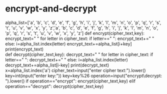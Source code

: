 # encrypt-and-decrypt
alpha_list=['a', 'b', 'c', 'd', 'e', 'f', 'g', 'h', 'i', 'j', 'k', 'l', 'm', 'n', 'o', 'p', 'q', 'r', 's', 't', 'u', 'v', 'w', 'x', 'y', 'z','a', 'b', 'c', 'd', 'e', 'f', 'g', 'h', 'i', 'j', 'k', 'l', 'm', 'n', 'o', 'p', 'q', 'r', 's', 't', 'u', 'v', 'w', 'x', 'y', 'z']
def encrypt(cipher_text,key):
 encrypt_text=" "
 for letter in cipher_text:
  if letter==" ":
   encrypt_text+=" "
  else:
   i=alpha_list.index(letter)
   encrypt_text+=alpha_list[i+key]
 print(encrypt_text)   
def decrypt(cipher_text,key):
 decrypt_text=" "
 for letter in cipher_text:
  if letter==" ":
   decrypt_text+=" "
  else:
   i=alpha_list.index(letter)
   decrypt_text+=alpha_list[i-key]
 print(decrypt_text)    
x=alpha_list.index('a')
cipher_text=input("enter cipher text:").lower()
key=int(input("enter key:"))
key=key%26
operation=input("encrypt\decrypt: ").lower()
if operation=="encrypt":
 encrypt(cipher_text,key)
elif operation=="decrypt":
 decrypt(cipher_text,key) 
